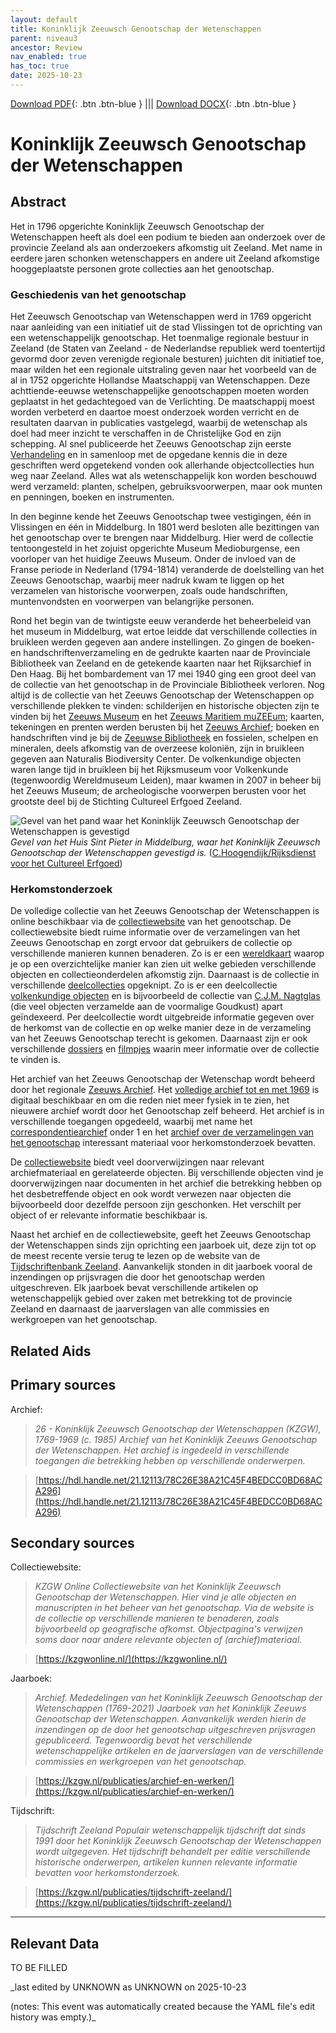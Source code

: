 ```yaml
---
layout: default
title: Koninklijk Zeeuwsch Genootschap der Wetenschappen
parent: niveau3
ancestor: Review
nav_enabled: true
has_toc: true
date: 2025-10-23
--- 
```



[Download PDF](https://raw.githubusercontent.com/colonial-heritage/research-guides-dev/refs/heads/main/EXPORTS/review/PDF/niveau3/Dutch/1ZeeuwschGenootschap.pdf){: .btn .btn-blue } |||    [Download DOCX](https://raw.githubusercontent.com/colonial-heritage/research-guides-dev/refs/heads/main/EXPORTS/review/DOCX/niveau3/Dutch/1ZeeuwschGenootschap.docx){: .btn .btn-blue }


# Koninklijk Zeeuwsch Genootschap der Wetenschappen


## Abstract

Het in 1796 opgerichte Koninklijk Zeeuwsch Genootschap der Wetenschappen heeft als doel een podium te bieden aan onderzoek over de provincie Zeeland als aan onderzoekers afkomstig uit Zeeland. Met name in eerdere jaren schonken wetenschappers en andere uit Zeeland afkomstige hooggeplaatste personen grote collecties aan het genootschap.

### Geschiedenis van het genootschap

Het Zeeuwsch Genootschap van Wetenschappen werd in 1769 opgericht naar aanleiding van een initiatief uit de stad Vlissingen tot de oprichting van een wetenschappelijk genootschap. Het toenmalige regionale bestuur in Zeeland (de Staten van Zeeland - de Nederlandse republiek werd toentertijd gevormd door zeven verenigde regionale besturen) juichten dit initiatief toe, maar wilden het een regionale uitstraling geven naar het voorbeeld van de al in 1752 opgerichte Hollandse Maatschappij van Wetenschappen. Deze achttiende-eeuwse wetenschappelijke genootschappen moeten worden geplaatst in het gedachtegoed van de Verlichting. De maatschappij moest worden verbeterd en daartoe moest onderzoek worden verricht en de resultaten daarvan in publicaties vastgelegd, waarbij de wetenschap als doel had meer inzicht te verschaffen in de Christelijke God en zijn schepping. Al snel publiceerde het Zeeuws Genootschap zijn eerste [Verhandeling](https://kzgw.nl/publicaties/archief-en-werken/archief-1769-2018/) en in samenloop met de opgedane kennis die in deze geschriften werd opgetekend vonden ook allerhande objectcollecties hun weg naar Zeeland. Alles wat als wetenschappelijk kon worden beschouwd werd verzameld: planten, schelpen, gebruiksvoorwerpen, maar ook munten en penningen, boeken en instrumenten.

In den beginne kende het Zeeuws Genootschap twee vestigingen, één in Vlissingen en één in Middelburg. In 1801 werd besloten alle bezittingen van het genootschap over te brengen naar Middelburg. Hier werd de collectie tentoongesteld in het zojuist opgerichte Museum Medioburgense, een voorloper van het huidige Zeeuws Museum. Onder de invloed van de Franse periode in Nederland (1794-1814) veranderde de doelstelling van het Zeeuws Genootschap, waarbij meer nadruk kwam te liggen op het verzamelen van historische voorwerpen, zoals oude handschriften, muntenvondsten en voorwerpen van belangrijke personen.

Rond het begin van de twintigste eeuw veranderde het beheerbeleid van het museum in Middelburg, wat ertoe leidde dat verschillende collecties in bruikleen werden gegeven aan andere instellingen. Zo gingen de boeken- en handschriftenverzameling en de gedrukte kaarten naar de Provinciale Bibliotheek van Zeeland en de getekende kaarten naar het Rijksarchief in Den Haag. Bij het bombardement van 17 mei 1940 ging een groot deel van de collectie van het genootschap in de Provinciale Bibliotheek verloren. Nog altijd is de collectie van het Zeeuws Genootschap der Wetenschappen op verschillende plekken te vinden: schilderijen en historische objecten zijn te vinden bij het [Zeeuws Museum](https://www.zeeuwsmuseum.nl/) en het [Zeeuws Maritiem muZEEum](https://www.muzeeum.nl/); kaarten, tekeningen en prenten werden berusten bij het [Zeeuws Archief](https://www.zeeuwsarchief.nl/); boeken en handschriften vind je bij de [Zeeuwse Bibliotheek](https://www.dezb.nl/) en fossielen, schelpen en mineralen, deels afkomstig van de overzeese koloniën, zijn in bruikleen gegeven aan Naturalis Biodiversity Center. De volkenkundige objecten waren lange tijd in bruikleen bij het Rijksmuseum voor Volkenkunde (tegenwoordig Wereldmuseum Leiden), maar kwamen in 2007 in beheer bij het Zeeuws Museum; de archeologische voorwerpen berusten voor het grootste deel bij de Stichting Cultureel Erfgoed Zeeland.

![Gevel van het pand waar het Koninklijk Zeeuwsch Genootschap der Wetenschappen is gevestigd](https://upload.wikimedia.org/wikipedia/commons/thumb/5/59/Houten_gevel_Huis_Sint_Pieter_-_Middelburg_-_20156698_-_RCE.jpg/500px-Houten_gevel_Huis_Sint_Pieter_-_Middelburg_-_20156698_-_RCE.jpg)
_Gevel van het Huis Sint Pieter in Middelburg, waar het Koninklijk Zeeuwsch Genootschap der Wetenschappen gevestigd is._ ([C.Hoogendijk/Rijksdienst voor het Cultureel Erfgoed](https://commons.wikimedia.org/wiki/File:Houten_gevel_Huis_Sint_Pieter_-_Middelburg_-_20156698_-_RCE.jpg))

### Herkomstonderzoek

De volledige collectie van het Zeeuws Genootschap der Wetenschappen is online beschikbaar via de [collectiewebsite](https://kzgwonline.nl/) van het genootschap. De collectiewebsite biedt ruime informatie over de verzamelingen van het Zeeuws Genootschap en zorgt ervoor dat gebruikers de collectie op verschillende manieren kunnen benaderen. Zo is er een [wereldkaart](https://kzgwonline.nl/map) waarop je op een overzichtelijke manier kan zien uit welke gebieden verschillende objecten en collectieonderdelen afkomstig zijn. Daarnaast is de collectie in verschillende [deelcollecties](https://kzgwonline.nl/collecties) opgeknipt. Zo is er een deelcollectie [volkenkundige objecten](https://kzgwonline.nl/collecties/volkenkundige-voorwerpen) en is bijvoorbeeld de collectie van [C.J.M. Nagtglas](https://kzgwonline.nl/collecties/collectie-c-j-m-nagtglas) (die veel objecten verzamelde aan de voormalige Goudkust) apart geïndexeerd. Per deelcollectie wordt uitgebreide informatie gegeven over de herkomst van de collectie en op welke manier deze in de verzameling van het Zeeuws Genootschap terecht is gekomen. Daarnaast zijn er ook verschillende [dossiers](https://kzgwonline.nl/dossiers) en [filmpjes](https://kzgwonline.nl/filmpjes) waarin meer informatie over de collectie te vinden is.

Het archief van het Zeeuws Genootschap der Wetenschap wordt beheerd door het regionale [Zeeuws Archief](https://www.zeeuwsarchief.nl/). Het [volledige archief tot en met 1969](https://hdl.handle.net/21.12113/78C26E38A21C45F4BEDCC0BD68ACA296) is digitaal beschikbaar en om die reden niet meer fysiek in te zien, het nieuwere archief wordt door het Genootschap zelf beheerd. Het archief is in verschillende toegangen opgedeeld, waarbij met name het [correspondentiearchief](https://hdl.handle.net/21.12113/2906F556C70C4565A354A44BBB27EDE5) onder 1 en het [archief over de verzamelingen van het genootschap](https://hdl.handle.net/21.12113/C90772187D2949839D7722B8FFD4BE45) interessant materiaal voor herkomstonderzoek bevatten. 

De [collectiewebsite](https://kzgwonline.nl/) biedt veel doorverwijzingen naar relevant archiefmateriaal en gerelateerde objecten. Bij verschillende objecten vind je doorverwijzingen naar documenten in het archief die betrekking hebben op het desbetreffende object en ook wordt verwezen naar objecten die bijvoorbeeld door dezelfde persoon zijn geschonken. Het verschilt per object of er relevante informatie beschikbaar is.

Naast het archief en de collectiewebsite, geeft het Zeeuws Genootschap der Wetenschappen sinds zijn oprichting een jaarboek uit, deze zijn tot op de meest recente versie terug te lezen op de website van de [Tijdschriftenbank Zeeland](https://tijdschriftenbankzeeland.nl/periodicals/arc). Aanvankelijk stonden in dit jaarboek vooral de inzendingen op prijsvragen die door het genootschap werden uitgeschreven. Elk jaarboek bevat verschillende artikelen op wetenschappelijk gebied over zaken met betrekking tot de provincie Zeeland en daarnaast de jaarverslagen van alle commissies en werkgroepen van het genootschap.


## Related Aids


## Primary sources

Archief:
  > *26 - Koninklijk Zeeuwsch Genootschap der Wetenschappen (KZGW), 1769-1969 (c. 1985)*
  > _Archief van het Koninklijk Zeeuws Genootschap der Wetenschappen. Het archief is ingedeeld in verschillende toegangen die betrekking hebben op verschillende onderwerpen._  

  > [https://hdl.handle.net/21.12113/78C26E38A21C45F4BEDCC0BD68ACA296](https://hdl.handle.net/21.12113/78C26E38A21C45F4BEDCC0BD68ACA296)

## Secondary sources

Collectiewebsite:
  > *KZGW Online*
  > _Collectiewebsite van het Koninklijk Zeeuwsch Genootschap der Wetenschappen. Hier vind je alle objecten en manuscripten in het beheer van het genootschap. Via de website is de collectie op verschillende manieren te benaderen, zoals bijvoorbeeld op geografische afkomst. Objectpagina's verwijzen soms door naar andere relevante objecten of (archief)materiaal._  

  > [https://kzgwonline.nl/](https://kzgwonline.nl/)

Jaarboek:
  > *Archief. Mededelingen van het Koninklijk Zeeuwsch Genootschap der Wetenschappen (1769-2021)*
  > _Jaarboek van het Koninklijk Zeeuws Genootschap der Wetenschappen. Aanvankelijk werden hierin de inzendingen op de door het genootschap uitgeschreven prijsvragen gepubliceerd. Tegenwoordig bevat het verschillende wetenschappelijke artikelen en de jaarverslagen van de verschillende commissies en werkgroepen van het genootschap._  

  > [https://kzgw.nl/publicaties/archief-en-werken/](https://kzgw.nl/publicaties/archief-en-werken/)

Tijdschrift:
  > *Tijdschrift Zeeland*
  > _Populair wetenschappelijk tijdschrift dat sinds 1991 door het Koninklijk Zeeuwsch Genootschap der Wetenschappen wordt uitgegeven. Het tijdschrift behandelt per editie verschillende historische onderwerpen, artikelen kunnen relevante informatie bevatten voor herkomstonderzoek._  

  > [https://kzgw.nl/publicaties/tijdschrift-zeeland/](https://kzgw.nl/publicaties/tijdschrift-zeeland/)



---
## Relevant Data 
TO BE FILLED

_last edited by UNKNOWN as UNKNOWN on 2025-10-23

(notes: This event was automatically created because the YAML file's edit history was empty.)_
        